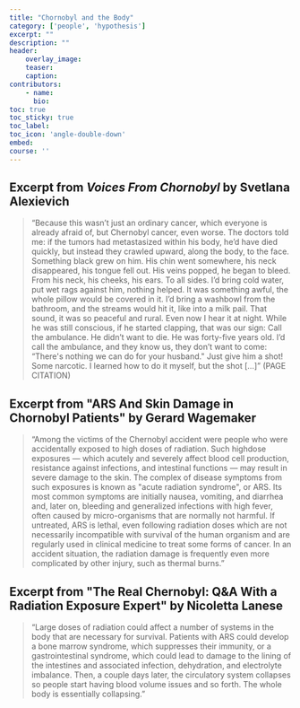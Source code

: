 ```yaml
---
title: "Chornobyl and the Body"
category: ['people', 'hypothesis']
excerpt: ""
description: ""
header: 
    overlay_image:
    teaser:
    caption: 
contributors:
    - name:
      bio:
toc: true
toc_sticky: true
toc_label:
toc_icon: 'angle-double-down'
embed:
course: ''
---
```


## Excerpt from *Voices From Chornobyl* by Svetlana Alexievich

> “Because this wasn’t just an ordinary cancer, which everyone is already afraid of, but Chernobyl cancer, even worse. The doctors told me: if the tumors had metastasized within his body, he’d have died quickly, but instead they crawled upward, along the body, to the face. Something black grew on him. His chin went somewhere, his neck disappeared, his tongue fell out. His veins popped, he began to bleed. From his neck, his cheeks, his ears. To all sides. I’d bring cold water, put wet rags against him, nothing helped. It was something awful, the whole pillow would be covered in it. I’d bring a washbowl from the bathroom, and the streams would hit it, like into a milk pail. That sound, it was so peaceful and rural. Even now I hear it at night. While he was still conscious, if he started clapping, that was our sign: Call the ambulance. He didn’t want to die. He was forty-five years old. I’d call the ambulance, and they know us, they don’t want to come: “There's nothing we can do for your husband." Just give him a shot! Some narcotic. I learned how to do it myself, but the shot […]” (PAGE CITATION)


## Excerpt from "ARS And Skin Damage in Chornobyl Patients" by Gerard Wagemaker

> “Among the victims of the Chernobyl accident were people who were accidentally exposed to high doses of radiation. Such highdose exposures — which acutely and severely affect blood cell production, resistance against infections, and intestinal functions — may result in severe damage to the skin. The complex of disease symptoms from such exposures is known as "acute radiation syndrome", or ARS. Its most common symptoms are initially nausea, vomiting, and diarrhea and, later on, bleeding and generalized infections with high fever, often caused by micro-organisms that are normally not harmful. If untreated, ARS is lethal, even following radiation doses which are not necessarily incompatible with survival of the human organism and are regularly used in clinical medicine to treat some forms of cancer. In an accident situation, the radiation damage is frequently even more complicated by other injury, such as thermal burns.”


## Excerpt from "The Real Chernobyl: Q&A With a Radiation Exposure Expert" by Nicoletta Lanese

> “Large doses of radiation could affect a number of systems in the body that are necessary for survival. Patients with ARS could develop a bone marrow syndrome, which suppresses their immunity, or a gastrointestinal syndrome, which could lead to damage to the lining of the intestines and associated infection, dehydration, and electrolyte imbalance. Then, a couple days later, the circulatory system collapses so people start having blood volume issues and so forth. The whole body is essentially collapsing.”